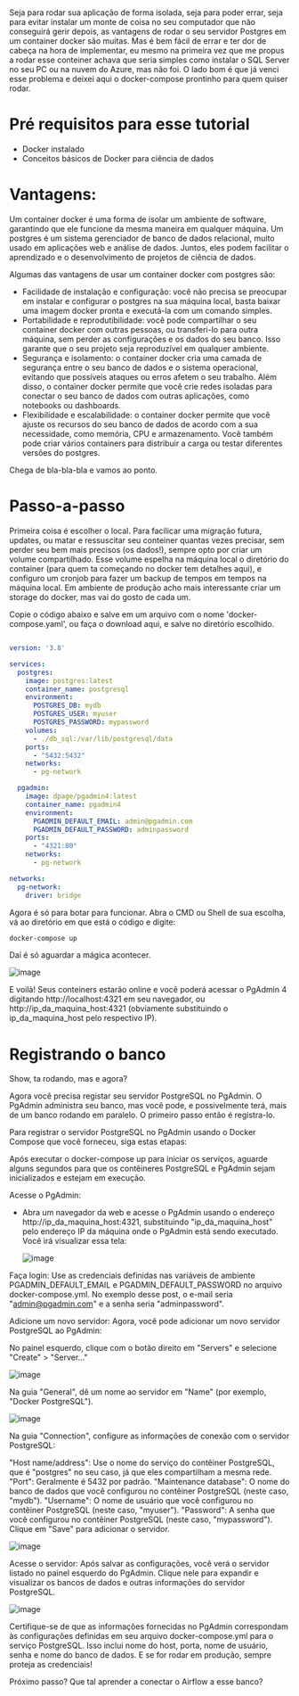 #
Seja para rodar sua aplicação de forma isolada, seja para poder errar, seja para evitar instalar um monte de coisa no seu computador que não conseguirá gerir depois, as vantagens de rodar o seu servidor Postgres em um container docker são muitas. Mas é bem fácil de errar e ter dor de cabeça na hora de implementar, eu mesmo na primeira vez que me propus a rodar esse conteiner achava que seria simples como instalar o SQL Server no seu PC ou na nuvem do Azure, mas não foi. O lado bom é que já venci esse problema e deixei aqui o docker-compose prontinho para quem quiser rodar.

# Pré requisitos para esse tutorial
 - Docker instalado
 - Conceitos básicos de Docker para ciência de dados

# Vantagens: 

Um container docker é uma forma de isolar um ambiente de software, garantindo que ele funcione da mesma maneira em qualquer máquina. Um postgres é um sistema gerenciador de banco de dados relacional, muito usado em aplicações web e análise de dados. Juntos, eles podem facilitar o aprendizado e o desenvolvimento de projetos de ciência de dados.

Algumas das vantagens de usar um container docker com postgres são:

- Facilidade de instalação e configuração: você não precisa se preocupar em instalar e configurar o postgres na sua máquina local, basta baixar uma imagem docker pronta e executá-la com um comando simples.
- Portabilidade e reprodutibilidade: você pode compartilhar o seu container docker com outras pessoas, ou transferi-lo para outra máquina, sem perder as configurações e os dados do seu banco. Isso garante que o seu projeto seja reproduzível em qualquer ambiente.
- Segurança e isolamento: o container docker cria uma camada de segurança entre o seu banco de dados e o sistema operacional, evitando que possíveis ataques ou erros afetem o seu trabalho. Além disso, o container docker permite que você crie redes isoladas para conectar o seu banco de dados com outras aplicações, como notebooks ou dashboards.
- Flexibilidade e escalabilidade: o container docker permite que você ajuste os recursos do seu banco de dados de acordo com a sua necessidade, como memória, CPU e armazenamento. Você também pode criar vários containers para distribuir a carga ou testar diferentes versões do postgres.

Chega de bla-bla-bla e vamos ao ponto.

# Passo-a-passo

Primeira coisa é escolher o local. Para facilicar uma migração futura, updates, ou matar e ressuscitar seu conteiner quantas vezes precisar, sem perder seu bem mais precisos (os dados!), sempre opto por criar um volume compartilhado. Esse volume espelha na máquina local o diretório do container (para quem ta começando no docker tem detalhes aqui), e configuro um cronjob para fazer um backup de tempos em tempos na máquina local. Em ambiente de produção acho mais interessante criar um storage do docker, mas vai do gosto de cada um.

Copie o código abaixo e salve em um arquivo com o nome 'docker-compose.yaml', ou faça o download aqui, e salve no diretório escolhido.

~~~yaml

version: '3.8'

services:
  postgres:
    image: postgres:latest
    container_name: postgresql
    environment:
      POSTGRES_DB: mydb
      POSTGRES_USER: myuser
      POSTGRES_PASSWORD: mypassword
    volumes:
      - ./db_sql:/var/lib/postgresql/data
    ports:
      - "5432:5432"
    networks:
      - pg-network

  pgadmin:
    image: dpage/pgadmin4:latest
    container_name: pgadmin4
    environment:
      PGADMIN_DEFAULT_EMAIL: admin@pgadmin.com
      PGADMIN_DEFAULT_PASSWORD: adminpassword
    ports:
      - "4321:80"
    networks:
      - pg-network

networks:
  pg-network:
    driver: bridge

~~~

Agora é só para botar para funcionar. Abra o CMD ou Shell de sua escolha, vá ao diretório em que está o código e digite:

~~~cmd
docker-compose up
~~~

Daí é só aguardar a mágica acontecer.

![image](https://github.com/pedropberger/tutorials/assets/98188778/71cead1b-ebe8-4dc7-8525-e5ca7296b0f3)

E voilà! Seus conteiners estarão online e você poderá acessar o PgAdmin 4 digitando http://localhost:4321 em seu navegador, ou http://ip_da_maquina_host:4321 (obviamente substituindo o ip_da_maquina_host pelo respectivo IP).

# Registrando o banco

Show, ta rodando, mas e agora?

Agora você precisa registar seu servidor PostgreSQL no PgAdmin. O PgAdmin administra seu banco, mas você pode, e possivelmente terá, mais de um banco rodando em paralelo. O primeiro passo então é registra-lo.

Para registrar o servidor PostgreSQL no PgAdmin usando o Docker Compose que você forneceu, siga estas etapas:

Após executar o docker-compose up para iniciar os serviços, aguarde alguns segundos para que os contêineres PostgreSQL e PgAdmin sejam inicializados e estejam em execução.

Acesse o PgAdmin:
- Abra um navegador da web e acesse o PgAdmin usando o endereço http://ip_da_maquina_host:4321, substituindo "ip_da_maquina_host" pelo endereço IP da máquina onde o PgAdmin está sendo executado. Você irá visualizar essa tela:

  ![image](https://github.com/pedropberger/tutorials/assets/98188778/c3a6f02c-e2e1-4eee-96c6-9ce43a3c615c)


Faça login:
Use as credenciais definidas nas variáveis de ambiente PGADMIN_DEFAULT_EMAIL e PGADMIN_DEFAULT_PASSWORD no arquivo docker-compose.yml. No exemplo desse post, o e-mail seria "admin@pgadmin.com" e a senha seria "adminpassword".

Adicione um novo servidor:
Agora, você pode adicionar um novo servidor PostgreSQL ao PgAdmin:

No painel esquerdo, clique com o botão direito em "Servers" e selecione "Create" > "Server..."

![image](https://github.com/pedropberger/tutorials/assets/98188778/eba683d8-e7fc-4212-8d33-f07ec1c85168)

Na guia "General", dê um nome ao servidor em "Name" (por exemplo, "Docker PostgreSQL").

![image](https://github.com/pedropberger/tutorials/assets/98188778/2410725f-0906-4139-bd0e-5d0dbab967f1)

Na guia "Connection", configure as informações de conexão com o servidor PostgreSQL:

"Host name/address": Use o nome do serviço do contêiner PostgreSQL, que é "postgres" no seu caso, já que eles compartilham a mesma rede.
"Port": Geralmente é 5432 por padrão.
"Maintenance database": O nome do banco de dados que você configurou no contêiner PostgreSQL (neste caso, "mydb").
"Username": O nome de usuário que você configurou no contêiner PostgreSQL (neste caso, "myuser").
"Password": A senha que você configurou no contêiner PostgreSQL (neste caso, "mypassword").
Clique em "Save" para adicionar o servidor.

![image](https://github.com/pedropberger/tutorials/assets/98188778/03946a28-7f93-4660-9a25-e41fe7b4c90f)

Acesse o servidor:
Após salvar as configurações, você verá o servidor listado no painel esquerdo do PgAdmin. Clique nele para expandir e visualizar os bancos de dados e outras informações do servidor PostgreSQL.

![image](https://github.com/pedropberger/tutorials/assets/98188778/fcb813b9-db11-420f-8f21-4a2f29fff688)


Certifique-se de que as informações fornecidas no PgAdmin correspondam às configurações definidas em seu arquivo docker-compose.yml para o serviço PostgreSQL. Isso inclui nome do host, porta, nome de usuário, senha e nome do banco de dados. E se for rodar em produção, sempre proteja as credenciais!

Próximo passo? Que tal aprender a conectar o Airflow a esse banco?

